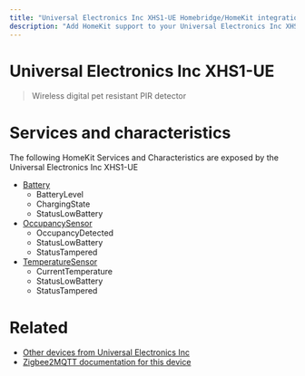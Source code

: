```yaml
---
title: "Universal Electronics Inc XHS1-UE Homebridge/HomeKit integration"
description: "Add HomeKit support to your Universal Electronics Inc XHS1-UE, using Homebridge, Zigbee2MQTT and homebridge-z2m."
---
```

<!---
This file has been GENERATED using src/docgen/docgen.ts
DO NOT EDIT THIS FILE MANUALLY!
-->
# Universal Electronics Inc XHS1-UE
> Wireless digital pet resistant PIR detector


# Services and characteristics
The following HomeKit Services and Characteristics are exposed by
the Universal Electronics Inc XHS1-UE

* [Battery](../../battery.md)
  * BatteryLevel
  * ChargingState
  * StatusLowBattery
* [OccupancySensor](../../sensors.md)
  * OccupancyDetected
  * StatusLowBattery
  * StatusTampered
* [TemperatureSensor](../../sensors.md)
  * CurrentTemperature
  * StatusLowBattery
  * StatusTampered


# Related
* [Other devices from Universal Electronics Inc](../index.md#universal_electronics_inc)
* [Zigbee2MQTT documentation for this device](https://www.zigbee2mqtt.io/devices/XHS1-UE.html)